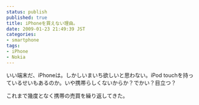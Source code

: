 ```yaml
---
status: publish
published: true
title: iPhoneを買えない理由。
date: 2009-01-23 21:49:39 JST
categories:
- smartphone
tags:
- iPhone
- Nokia
---
```

いい端末だ、iPhoneは。しかしいまいち欲しいと思わない。iPod touchを持っているせいもあるのか。いや携帯らしくないからか？でかい？目立つ？

これまで幾度となく携帯の売買を繰り返してきた。
